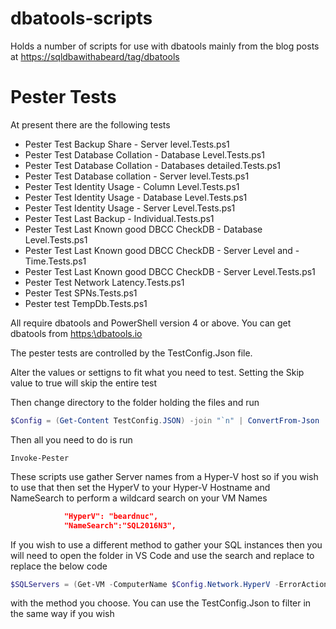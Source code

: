 # dbatools-scripts
Holds a number of scripts for use with dbatools mainly from the blog posts at [https://sqldbawithabeard/tag/dbatools](https://sqldbawithabeard/tag/dbatools )

# Pester Tests

 At present there are the following tests

- Pester Test Backup Share - Server level.Tests.ps1
- Pester Test Database Collation - Database Level.Tests.ps1
- Pester Test Database Collation - Databases detailed.Tests.ps1
- Pester Test Database collation - Server level.Tests.ps1
- Pester Test Identity Usage  - Column Level.Tests.ps1
- Pester Test Identity Usage  - Database Level.Tests.ps1
- Pester Test Identity Usage  - Server Level.Tests.ps1
- Pester Test Last Backup - Individual.Tests.ps1
- Pester Test Last Known good DBCC CheckDB - Database Level.Tests.ps1
- Pester Test Last Known good DBCC CheckDB - Server Level and - Time.Tests.ps1
- Pester Test Last Known good DBCC CheckDB - Server Level.Tests.ps1
- Pester Test Network Latency.Tests.ps1
- Pester Test SPNs.Tests.ps1
- Pester test TempDb.Tests.ps1

All require dbatools and PowerShell version 4 or above. You can get dbatools from [https:\\dbatools.io](https://dbatools.io)

The pester tests are controlled by the TestConfig.Json file.

Alter the values or settigns to fit what you need to test. Setting the Skip value to true will skip the entire test

Then change directory to the folder holding the files and run

```PowerShell
$Config = (Get-Content TestConfig.JSON) -join "`n" | ConvertFrom-Json
```

Then all you need to do is run

```
Invoke-Pester
```

These scripts use gather Server names from a Hyper-V host so if you wish to use that then set the HyperV to your Hyper-V Hostname and NameSearch to perform a wildcard search on your VM Names

```json
            "HyperV": "beardnuc",
            "NameSearch":"SQL2016N3",
```

If you wish to use a different method to gather your SQL instances then you will need to open the folder in VS Code and use the search and replace to replace the below code

```PowerShell
$SQLServers = (Get-VM -ComputerName $Config.Network.HyperV -ErrorAction SilentlyContinue| Where-Object {$_.Name -like "*$($Config.Network.NameSearch)*" -and $_.State -eq 'Running'}).Name
```

with the method you choose. You can use the TestConfig.Json to filter in the same way if you wish

